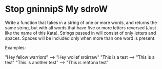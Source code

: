 # Stop gninnipS My sdroW

Write a function that takes in a string of one or more words, and returns the same string, but with all words that have five or more letters reversed (Just like the name of this Kata). Strings passed in will consist of only letters and spaces. Spaces will be included only when more than one word is present.

Examples:

"Hey fellow warriors"  --> "Hey wollef sroirraw" 
"This is a test        --> "This is a test" 
"This is another test" --> "This is rehtona test"